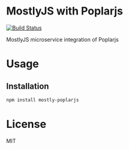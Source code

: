 MostlyJS with Poplarjs
======================

[![Build Status](https://travis-ci.org/mostlyjs/mostly-poplarjs.svg)](https://travis-ci.org/mostlyjs/mostly-poplarjs)

MostlyJS microservice integration of Poplarjs

# Usage

## Installation

```bash
npm install mostly-poplarjs
```

# License

MIT